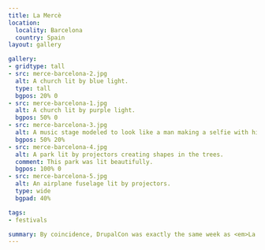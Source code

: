 ```yaml
---
title: La Mercè
location:
  locality: Barcelona
  country: Spain
layout: gallery

gallery:
- gridtype: tall
- src: merce-barcelona-2.jpg
  alt: A church lit by blue light.
  type: tall
  bgpos: 20% 0
- src: merce-barcelona-1.jpg
  alt: A church lit by purple light.
  bgpos: 50% 0
- src: merce-barcelona-3.jpg
  alt: A music stage modeled to look like a man making a selfie with his phone.
  bgpos: 50% 20%
- src: merce-barcelona-4.jpg
  alt: A park lit by projectors creating shapes in the trees.
  comment: This park was lit beautifully.
  bgpos: 100% 0
- src: merce-barcelona-5.jpg
  alt: An airplane fuselage lit by projectors.
  type: wide
  bgpad: 40%

tags:
- festivals

summary: By coincidence, DrupalCon was exactly the same week as <em>La Mercè</em>, an annual festival in Barcelona. We were treated to extraordinary nightlife almost the entire time we were there.
---
```

